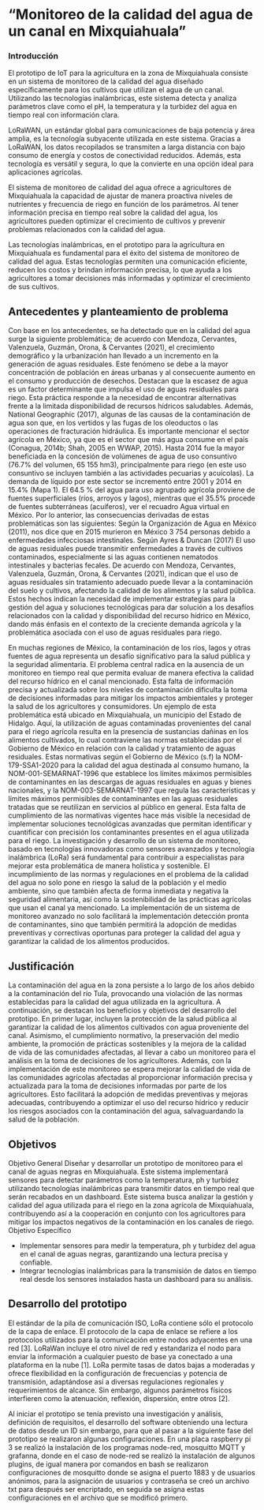# “Monitoreo de la calidad del agua de un canal en Mixquiahuala” 

### Introducción
El prototipo de IoT para la agricultura en la zona de Mixquiahuala consiste en un sistema de
monitoreo de la calidad del agua diseñado específicamente para los cultivos que utilizan el
agua de un canal. Utilizando las tecnologías inalámbricas, este sistema detecta y analiza
parámetros clave como el pH, la temperatura y la turbidez del agua en tiempo real con
información clara.

LoRaWAN, un estándar global para comunicaciones de baja potencia y área amplia, es la
tecnología subyacente utilizada en este sistema. Gracias a LoRaWAN, los datos recopilados
se transmiten a larga distancia con bajo consumo de energía y costos de conectividad
reducidos. Además, esta tecnología es versátil y segura, lo que la convierte en una opción
ideal para aplicaciones agrícolas.

El sistema de monitoreo de calidad del agua ofrece a agricultores de Mixquiahuala la
capacidad de ajustar de manera proactiva niveles de nutrientes y frecuencia de riego en
función de los parámetros. Al tener información precisa en tiempo real sobre la calidad del
agua, los agricultores pueden optimizar el crecimiento de cultivos y prevenir problemas
relacionados con la calidad del agua.

Las tecnologías inalámbricas, en el prototipo para la agricultura en Mixquiahuala es
fundamental para el éxito del sistema de monitoreo de calidad del agua. Estas tecnologías
permiten una comunicación eficiente, reducen los costos y brindan información precisa, lo
que ayuda a los agricultores a tomar decisiones más informadas y optimizar el crecimiento
de sus cultivos.

## Antecedentes y planteamiento de problema
Con base en los antecedentes, se ha detectado que en la calidad del agua surge la
siguiente problemática; de acuerdo con Mendoza, Cervantes, Valenzuela, Guzmán,
Orona, & Cervantes (2021), el crecimiento demográfico y la urbanización han llevado a un
incremento en la generación de aguas residuales. Este fenómeno se debe a la mayor
concentración de población en áreas urbanas y al consecuente aumento en el consumo y
producción de desechos. Destacan que la escasez de agua es un factor determinante que
impulsa el uso de aguas residuales para riego. Esta práctica responde a la necesidad de
encontrar alternativas frente a la limitada disponibilidad de recursos hídricos saludables.
Además, National Geographic (2017), algunas de las causas de la contaminación de agua
son que, en los vertidos y las fugas de los oleoductos o las operaciones de fracturación
hidráulica.
Es importante mencionar el sector agrícola en México, ya que es el sector que más agua
consume en el país (Conagua, 2014b; Shah, 2005 en WWAP, 2015). Hasta 2014 fue la
mayor beneficiada en la concesión de volúmenes de agua de uso consuntivo (76.7% del
volumen, 65 155 hm3), principalmente para riego (en este uso consuntivo se incluyen
también a las actividades pecuarias y acuícolas). La demanda de líquido por este sector
se incrementó entre 2001 y 2014 en 15.4% (Mapa 1). El 64.5 % del agua para uso
agrupado agrícola proviene de fuentes superficiales (ríos, arroyos y lagos), mientras que
el 35.5% procede de fuentes subterráneas (acuíferos), ver el recuadro Agua virtual en
México.
Por lo anterior, las consecuencias derivadas de estas problemáticas son las siguientes:
Según la Organización de Agua en México (2011), nos dice que en 2015 murieron en
México 3 754 personas debido a enfermedades infecciosas intestinales.
Según Ayres & Duncan (2017) El uso de aguas residuales puede transmitir enfermedades
a través de cultivos contaminados, especialmente si las aguas contienen nematodos
intestinales y bacterias fecales.
De acuerdo con Mendoza, Cervantes, Valenzuela, Guzmán, Orona, & Cervantes (2021),
indican que el uso de aguas residuales sin tratamiento adecuado puede llevar a la
contaminación del suelo y cultivos, afectando la calidad de los alimentos y la salud
pública.
Estos hechos indican la necesidad de implementar estrategias para la gestión del agua y
soluciones tecnológicas para dar solución a los desafíos relacionados con la calidad y
disponibilidad del recurso hídrico en México, dando más énfasis en el contexto de la
creciente demanda agrícola y la problemática asociada con el uso de aguas residuales
para riego.

En muchas regiones de México, la contaminación de los ríos, lagos y otras fuentes de
agua representa un desafío significativo para la salud pública y la seguridad alimentaria.
El problema central radica en la ausencia de un monitoreo en tiempo real que permita
evaluar de manera efectiva la calidad del recurso hídrico en el canal mencionado. Esta
falta de información precisa y actualizada sobre los niveles de contaminación dificulta la
toma de decisiones informadas para mitigar los impactos ambientales y proteger la salud
de los agricultores y consumidores.
Un ejemplo de esta problemática está ubicado en Mixquiahuala, un municipio del Estado
de Hidalgo. Aquí, la utilización de aguas contaminadas provenientes del canal para el
riego agrícola resulta en la presencia de sustancias dañinas en los alimentos cultivados, lo
cual contraviene las normas establecidas por el Gobierno de México en relación con la
calidad y tratamiento de aguas residuales. Estas normativas según el Gobierno de México
(s.f) la NOM-179-SSA1-2020 para la calidad del agua destinada al consumo humano, la
NOM-001-SEMARNAT-1996 que establece los límites máximos permisibles de
contaminantes en las descargas de aguas residuales en aguas y bienes nacionales, y la
NOM-003-SEMARNAT-1997 que regula las características y límites máximos permisibles
de contaminantes en las aguas residuales tratadas que se reutilizan en servicios al
público en general.
Esta falta de cumplimiento de las normativas vigentes hace más visible la necesidad de
implementar soluciones tecnológicas avanzadas que permitan identificar y cuantificar con
precisión los contaminantes presentes en el agua utilizada para el riego. La investigación
y desarrollo de un sistema de monitoreo, basado en tecnologías innovadoras como
sensores avanzados y tecnología inalámbrica (LoRa) será fundamental para contribuir a
especialistas para mejorar esta problemática de manera holística y sostenible.
El incumplimiento de las normas y regulaciones en el problema de la calidad del agua no
solo pone en riesgo la salud de la población y el medio ambiente, sino que también afecta
de forma inmediata y negativa la seguridad alimentaria, así como la sostenibilidad de las
prácticas agrícolas que usan el canal ya mencionado. La implementación de un sistema
de monitoreo avanzado no solo facilitará la implementación detección pronta de
contaminantes, sino que también permitirá la adopción de medidas preventivas y
correctivas oportunas para proteger la calidad del agua y garantizar la calidad de los
alimentos producidos.

## Justificación
La contaminación del agua en la zona persiste a lo largo de los años debido a la
contaminación del río Tula, provocando una violación de las normas establecidas para la
calidad del agua utilizada en la agricultura.
A continuación, se destacan los beneficios y objetivos del desarrollo del prototipo.
En primer lugar, incluyen la protección de la salud pública al garantizar la calidad de los
alimentos cultivados con agua proveniente del canal. Asimismo, el cumplimiento
normativo, la preservación del medio ambiente, la promoción de prácticas sostenibles y la
mejora de la calidad de vida de las comunidades afectadas, al llevar a cabo un monitoreo
para el análisis en la toma de decisiones de los agricultores.
Además, con la implementación de este monitoreo se espera mejorar la calidad de vida
de las comunidades agrícolas afectadas al proporcionar información precisa y actualizada
para la toma de decisiones informadas por parte de los agricultores. Esto facilitará la
adopción de medidas preventivas y mejoras adecuadas, contribuyendo a optimizar el uso
del recurso hídrico y reducir los riesgos asociados con la contaminación del agua,
salvaguardando la salud de la población.

## Objetivos

Objetivo General
Diseñar y desarrollar un prototipo de monitoreo para el canal de aguas negras en
Mixquiahuala. Este sistema implementará sensores para detectar parámetros como la
temperatura, ph y turbidez utilizando tecnologías inalámbricas para transmitir datos en
tiempo real que serán recabados en un dashboard. Este sistema busca analizar la gestión y
calidad del agua utilizada para el riego en la zona agrícola de Mixquiahuala, contribuyendo
así a la cooperación en conjunto con los agricultores para mitigar los impactos negativos de
la contaminación en los canales de riego.
Objetivo Específico

- Implementar sensores para medir la temperatura, ph y turbidez del agua en el canal
de aguas negras, garantizando una lectura precisa y confiable.
- Integrar tecnologías inalámbricas para la transmisión de datos en tiempo real desde
los sensores instalados hasta un dashboard para su análisis.

## Desarrollo del prototipo
El estándar de la pila de comunicación ISO, LoRa contiene sólo el protocolo de la capa de
enlace. El protocolo de la capa de enlace se refiere a los protocolos utilizados para la
comunicación entre nodos adyacentes en una red [3]. LoRaWan incluye el otro nivel de red
y estandariza el nodo para enviar la información a cualquier puesto de base ya conectado a
una plataforma en la nube [1]. LoRa permite tasas de datos bajas a moderadas y ofrece
flexibilidad en la configuración de frecuencias y potencia de transmisión, adaptándose así a
diversas regulaciones regionales y requerimientos de alcance. Sin embargo, algunos
parámetros físicos interfieren como la atenuación, reflexión, dispersión, entre otros [2].

Al iniciar el prototipo se tenía previsto una investigación y análisis, definición de requisitos,
el desarrollo del software obteniendo una lectura de datos desde un ID sin embargo, para
que al pasar a la siguiente fase del prototipo se realizaron algunas configuraciones. En una
placa raspberry pi 3 se realizó la instalación de los programas node-red, mosquitto MQTT y
grafanna, donde en el caso de node-red se realizó la instalación de algunos plugins, de
igual manera por comandos en bash se realizaron configuraciones de mosquitto donde se
asigna el puerto 1883 y de usuarios anónimos, para la asignación de usuarios y contraseña
se creó un archivo txt para después ser encriptado, en seguida se asigna estas
configuraciones en el archivo que se modificó primero.
